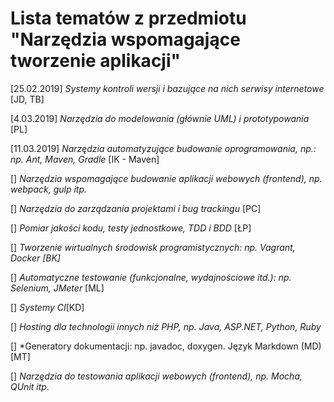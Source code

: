 # Lista tematów z przedmiotu "Narzędzia wspomagające tworzenie aplikacji"

[25.02.2019] *Systemy kontroli wersji i bazujące na nich serwisy internetowe* [JD, TB]

[4.03.2019] *Narzędzia do modelowania (głównie UML) i prototypowania* [PL]

[11.03.2019] *Narzędzia automatyzujące budowanie oprogramowania, np.: np. Ant, Maven, Gradle* [IK - Maven]

[] *Narzędzia wspomagające budowanie aplikacji webowych (frontend), np. webpack, gulp itp.*

[] *Narzędzia do zarządzania projektami i bug trackingu* [PC]

[] *Pomiar jakości kodu, testy jednostkowe, TDD i BDD* [ŁP]

[] *Tworzenie wirtualnych środowisk programistycznych: np. Vagrant, Docker [BK]*

[] *Automatyczne testowanie (funkcjonalne, wydajnościowe itd.): np. Selenium, JMeter* [ML]

[] *Systemy CI*[KD]

[] *Hosting dla technologii innych niż PHP, np. Java, ASP.NET, Python, Ruby*

[] *Generatory dokumentacji: np. javadoc, doxygen. Język Markdown (MD) [MT]

[] *Narzędzia do testowania aplikacji webowych (frontend), np. Mocha, QUnit itp.*


